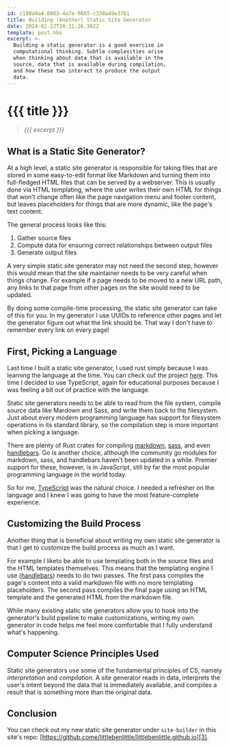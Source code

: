 ```yaml
---
id: c190a8a4-0863-4a7e-9665-c338a49e3761
title: Building (Another) Static Site Generator
date: 2024-02-22T20:31:26.392Z
template: post.hbs
excerpt: >-
  Building a static generator is a good exercise in
  computational thinking. Subtle complexities arise
  when thinking about data that is available in the
  source, data that is available during compilation,
  and how these two interact to produce the output
  data.
---
```


# {{{ title }}}

> _{{{ excerpt }}}_

## What is a Static Site Generator?

At a high level, a static site generator is responsible for taking
files that are stored in some easy-to-edit format like Markdown
and turning them into full-fledged HTML files that can be served
by a webserver. This is usually done via HTML templating, where
the user writes their own HTML for things that won't change often
like the page navigation menu and footer content, but leaves
placeholders for things that are more dynamic, like the page's
text content.

The general process looks like this:

1. Gather source files
2. Compute data for ensuring correct relationships between output files
3. Generate output files 

A very simple static site generator may not need the second step,
however this would mean that the site maintainer needs to be very
careful when things change. For example if a page needs to be moved
to a new URL path, any links to that page from other pages on the
site would need to be updated.

By doing some compile-time processing, the static site generator
can take of this for you. In my generator I use UUIDs to reference
other pages and let the generator figure out what the link should
be. That way I don't have to remember every link on every page!

## First, Picking a Language

Last time I built a static site generator, I used rust simply
because I was learning the language at the time. You can check
ouf the project [here][1]. This time I decided to use TypeScript,
again for educational purposes because I was feeling a bit out of
practice with the language. 

Static site generators needs to be able to read from the file
system, compile source data like Mardown and Sass, and write
them back to the filesystem. Just about every modern programming
language has support for filesystem operations in its standard
library, so the compilation step is more important when picking
a language.

There are plenty of Rust crates for compiling [markdown][rs-md],
[sass][rs-sass], and even [handlebars][rs-hbs]. Go is another
choice, although the community go modules for markdown, sass, and
handlebars haven't been updated in a while. Premier support for
these, however, is in JavaScript, still by far the most popular
programming language in the world today.

So for me, [TypeScript][ts] was the natural choice. I needed a
refresher on the language and I knew I was going to have the most
feature-complete experience.

## Customizing the Build Process

Another thing that is beneficial about writing my own static
site generator is that I get to customize the build process
as much as I want.

For example I liketo be able to use templating
both in the source files and the HTML templates themselves.
This means that the templating engine I use ([handlebars][2])
needs to do two passes. The first pass compiles the page's
content into a valid markdown file with no more templating
placeholders. The second pass compiles the final page using
an HTML template and the generated HTML from the markdown file.

While many existing static site generators allow you to hook into
the generator's build pipeline to make customizations, writing
my own generator in code helps me feel more comfortable that I
fully understand what's happening.

## Computer Science Principles Used

Static site generators use some of the fundamental principles
of CS, namely _interpretation_ and _compilation_. A site
generator reads in data, interprets the user's intent beyond
the data that is immediately available, and compiles a result
that is something more than the original data.

## Conclusion

You can check out my new static site generator under `site-builder`
in this site's repo:
[https://github.come/littlebenlittle/littlebenlittle.github.io][3].

[1]: https://github.com/littlebenlittle/site-gen
[2]: https://handlebarsjs.com/
[3]: https://github.com/littlebenlittle/littlebenlittle.github.io
[rs-md]: https://crates.io/keywords/markdown
[rs-sass]: https://crates.io/search?q=sass
[rs-hbs]: https://crates.io/crates/handlebars
[ts]: https://www.typescriptlang.org/

